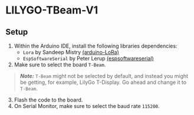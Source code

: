 # LILYGO-TBeam-V1

## Setup

1. Within the Arduino IDE, install the following libraries dependencies:
   - `Lora` by Sandeep Mistry [(arduino-LoRa)](https://github.com/sandeepmistry/arduino-LoRa)
   - `EspSoftwareSerial` by Peter Lerup [(espsoftwareserial)](https://github.com/plerup/espsoftwareserial/)
2. Make sure to select the board `T-Beam`.
> **_Note:_** `T-Beam` might not be selected by default, and instead you might be getting, for example, LilyGo T-Display. Go ahead and change it to `T-Beam`.
3. Flash the code to the board.
4. On Serial Monitor, make sure to select the baud rate `115200`.